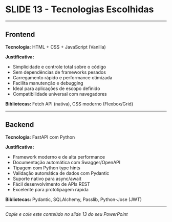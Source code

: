 # SLIDE 13 - Tecnologias Escolhidas

---

## Frontend

**Tecnologia:** HTML + CSS + JavaScript (Vanilla)

**Justificativa:**
- Simplicidade e controle total sobre o código
- Sem dependências de frameworks pesados
- Carregamento rápido e performance otimizada
- Facilita manutenção e debugging
- Ideal para aplicações de escopo definido
- Compatibilidade universal com navegadores

**Bibliotecas:** Fetch API (nativa), CSS moderno (Flexbox/Grid)

---

## Backend

**Tecnologia:** FastAPI com Python

**Justificativa:**
- Framework moderno e de alta performance
- Documentação automática com Swagger/OpenAPI
- Tipagem com Python type hints
- Validação automática de dados com Pydantic
- Suporte nativo para async/await
- Fácil desenvolvimento de APIs REST
- Excelente para prototipagem rápida

**Bibliotecas:** Pydantic, SQLAlchemy, Passlib, Python-Jose (JWT)

---

*Copie e cole este conteúdo no slide 13 do seu PowerPoint*

